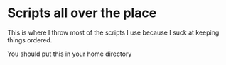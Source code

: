 # Scripts all over the place

This is where I throw most of the scripts I use because I suck at keeping things ordered.

You should put this in your home directory

